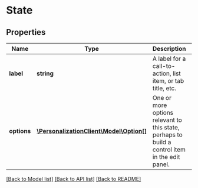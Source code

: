 # State

## Properties
Name | Type | Description | Notes
------------ | ------------- | ------------- | -------------
**label** | **string** | A label for a call-to-action, list item, or tab title, etc. | [optional] 
**options** | [**\PersonalizationClient\Model\Option[]**](Option.md) | One or more options relevant to this state, perhaps to build a control item in the edit panel. | [optional] 

[[Back to Model list]](../README.md#documentation-for-models) [[Back to API list]](../README.md#documentation-for-api-endpoints) [[Back to README]](../README.md)


